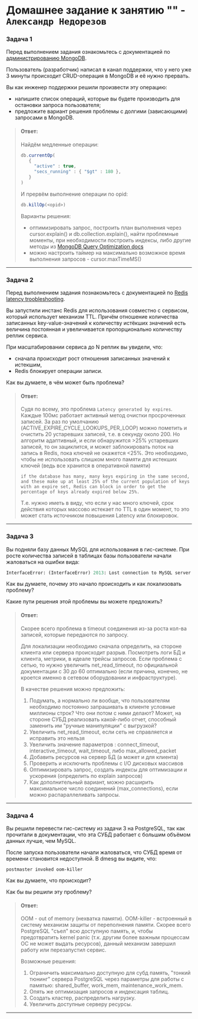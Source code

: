 # Домашнее задание к занятию "" - `Александр Недорезов`

### Задача 1
Перед выполнением задания ознакомьтесь с документацией по [администрированию MongoDB](https://docs.mongodb.com/manual/administration/).

Пользователь (разработчик) написал в канал поддержки, что у него уже 3 минуты происходит CRUD-операция в MongoDB и её 
нужно прервать. 

Вы как инженер поддержки решили произвести эту операцию:

- напишите список операций, которые вы будете производить для остановки запроса пользователя;
- предложите вариант решения проблемы с долгими (зависающими) запросами в MongoDB.


> #### Ответ:
> Найдём медленные операции: 
> ```js
> db.currentOp(
>    {
>      "active" : true,
>      "secs_running" : { "$gt" : 180 },
>    }
> )
> ```
> 
> И прервём выполнение операции по opid:
> ```js
> db.killOp(<opid>)
> ```
> 
> Варианты решения: 
> - оптимизировать запрос, построить план выполнения через cursor.explain() и db.collection.explain(), найти проблемные моменты, при необходимости построить индексы, либо другие методы из [MongoDB Query Optimization docs](https://www.mongodb.com/docs/manual/core/query-optimization/)
> - можно настроить таймер на максимально возможное время выполнения запросов - cursor.maxTimeMS(<time limit>)


---

### Задача 2
Перед выполнением задания познакомьтесь с документацией по [Redis latency troobleshooting](https://redis.io/topics/latency).

Вы запустили инстанс Redis для использования совместно с сервисом, который использует механизм TTL. 
Причём отношение количества записанных key-value-значений к количеству истёкших значений есть величина постоянная и
увеличивается пропорционально количеству реплик сервиса. 

При масштабировании сервиса до N реплик вы увидели, что:

- сначала происходит рост отношения записанных значений к истекшим,
- Redis блокирует операции записи.

Как вы думаете, в чём может быть проблема?


> #### Ответ:
> Судя по всему, это проблема `Latency generated by expires`.  
> Каждые 100мс работает активный метод очистки просроченных записей. 
> За раз по умолчанию (ACTIVE_EXPIRE_CYCLE_LOOKUPS_PER_LOOP) можно пометить и очистить 20 устаревших записей, т.е. в секунду около 200.
> Но алгоритм адаптивный, и если обнаружится >25% устаревших записей, то он зациклится, и может заблокировать поток на запись в Redis, пока ключей не окажется <25%.
> Это необходимо, чтобы не использовать слишком много памяти для истекших ключей (ведь все хранится в оперативной памяти)  
> 
> `if the database has many, many keys expiring in the same second, and these make up at least 25% of the current population of keys with an expire set, Redis can block in order to get the percentage of keys already expired below 25%.`
> 
> Т.е. нужно иметь в виду, что если у нас много ключей, срок действия которых массово истекает по TTL в один момент, то это может стать источником повышения Latency или блокировок.


---

### Задача 3
Вы подняли базу данных MySQL для использования в гис-системе. При росте количества записей в таблицах базы
пользователи начали жаловаться на ошибки вида:
```python
InterfaceError: (InterfaceError) 2013: Lost connection to MySQL server during query u'SELECT..... '
```
Как вы думаете, почему это начало происходить и как локализовать проблему?

Какие пути решения этой проблемы вы можете предложить?

> #### Ответ:
> Скорее всего проблема в timeout соединения из-за роста кол-ва записей, которые передаются по запросу. 
> 
> Для локализации необходимо сначала определить, на стороне клиента или сервера происходит разрыв. Посмотреть логи БД и клиента, метрики, в идеале трейсы запросов.
> Если проблема с сетью, то нужно увеличить net_read_timeout, по официальной документации с 30 до 60 оптимально
> (если причина, конечно, не кроется именно в сетевом оборудовании и инфраструктуре).
> 
> В качестве решения можно предложить:
> 1. Подумать, а нормально ли вообще, что пользователям необходимо постоянно запрашивать в клиенте условные миллионы строк? 
> Что они потом с ними делают? Может, на стороне СУБД реализовать какой-либо отчет, способный заменить им "ручные манипуляции" с выгрузкой?
> 2. Увеличить net_read_timeout, если сеть не справляется и исправить это нельзя
> 3. Увеличить значение параметров : connect_timeout, interactive_timeout, wait_timeout, либо max_allowed_packet 
> 4. Добавить ресурсов на сервер БД (а может и для клиента)
> 5. Проверить и исключить проблемы с I/O дисковых массивов
> 6. Оптимизировать запрос, создать индексы для оптимизации и ускорения (определить по explain запросов)
> 7. Как дополнительный вариант, можно расширить максимальное число соединений (max_connections), если можно распараллеливать запросы.



---

### Задача 4
Вы решили перевести гис-систему из задачи 3 на PostgreSQL, так как прочитали в документации, что эта СУБД работает с 
большим объёмом данных лучше, чем MySQL.

После запуска пользователи начали жаловаться, что СУБД время от времени становится недоступной. В dmesg вы видите, что:

`postmaster invoked oom-killer`

Как вы думаете, что происходит?

Как бы вы решили эту проблему?

> #### Ответ:
> OOM - out of memory (нехватка памяти). OOM-killer - встроенный в систему механизм защиты от переполнения памяти. 
> Скорее всего PostgreSQL "съел" всю доступную память, и, чтобы предотвратить kernel panic (т.к. другим более важным процессам ОС не может выдать ресурсов), данный механизм завершил работу 
> или перезапустил сервис. 
> 
> Возможные решения:
> 1. Ограничить максимально доступную для субд память, "тонкий тюнинг" сервера PostgreSQL через параметры для работы с памятью: shared_buffer, work_mem, maintenance_work_mem.
> 2. Опять же оптимизация запросов и индексация таблиц.
> 3. Создать кластер, распределить нагрузку.
> 4. Увеличить доступные серверу ресурсы.


---